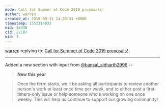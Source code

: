 ```yaml
---
node: Call for Summer of Code 2019 proposals!
author: warren
created_at: 2019-03-11 14:20:31 +0000
timestamp: 1552314031
nid: 18440
cid: 22107
uid: 1
---
```




[warren](../profile/warren) replying to: [Call for Summer of Code 2019 proposals!](../notes/warren/02-28-2019/call-for-summer-of-code-2019-proposals)

----
 Added a new section with input from [@bansal_sidharth2996](/profile/bansal_sidharth2996) --

> **New this year**

> Once the term starts, we'll be asking all participants to review another person's work at least once time per week, and to either post a first-timers-only issue or help someone who's working on one once weekly. This will help us continue to support our growing community!
